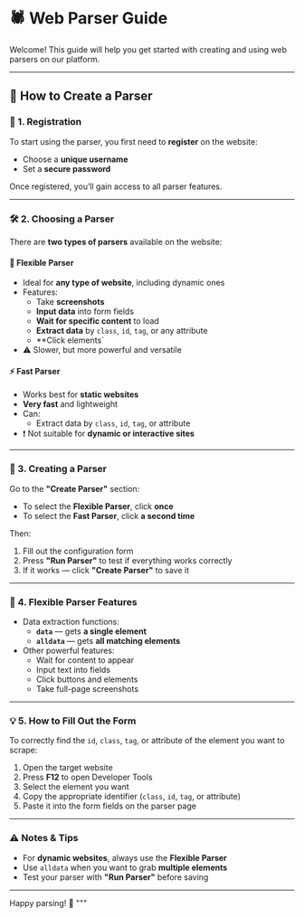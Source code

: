 # 🕷️ Web Parser Guide

Welcome! This guide will help you get started with creating and using web parsers on our platform.

---

## 📌 How to Create a Parser

### 🔐 1. Registration

To start using the parser, you first need to **register** on the website:

- Choose a **unique username**
- Set a **secure password**

Once registered, you’ll gain access to all parser features.

---

### 🛠️ 2. Choosing a Parser

There are **two types of parsers** available on the website:

#### 🧠 Flexible Parser

- Ideal for **any type of website**, including dynamic ones
- Features:
  - Take **screenshots**
  - **Input data** into form fields
  - **Wait for specific content** to load
  - **Extract data** by `class`, `id`, `tag`, or any attribute
  - **Click elements`
- ⚠️ Slower, but more powerful and versatile

#### ⚡ Fast Parser

- Works best for **static websites**
- **Very fast** and lightweight
- Can:
  - Extract data by `class`, `id`, `tag`, or attribute
- ❗ Not suitable for **dynamic or interactive sites**

---

### 🧾 3. Creating a Parser

Go to the **"Create Parser"** section:

- To select the **Flexible Parser**, click **once**
- To select the **Fast Parser**, click **a second time**

Then:

1. Fill out the configuration form
2. Press **"Run Parser"** to test if everything works correctly
3. If it works — click **"Create Parser"** to save it

---

### 🧪 4. Flexible Parser Features

- Data extraction functions:
  - **`data`** — gets **a single element**
  - **`alldata`** — gets **all matching elements**
- Other powerful features:
  - Wait for content to appear
  - Input text into fields
  - Click buttons and elements
  - Take full-page screenshots

---

### 💡 5. How to Fill Out the Form

To correctly find the `id`, `class`, `tag`, or attribute of the element you want to scrape:

1. Open the target website
2. Press **F12** to open Developer Tools
3. Select the element you want
4. Copy the appropriate identifier (`class`, `id`, `tag`, or attribute)
5. Paste it into the form fields on the parser page

---

### ⚠️ Notes & Tips

- For **dynamic websites**, always use the **Flexible Parser**
- Use `alldata` when you want to grab **multiple elements**
- Test your parser with **"Run Parser"** before saving

---

Happy parsing! 🥳
"""